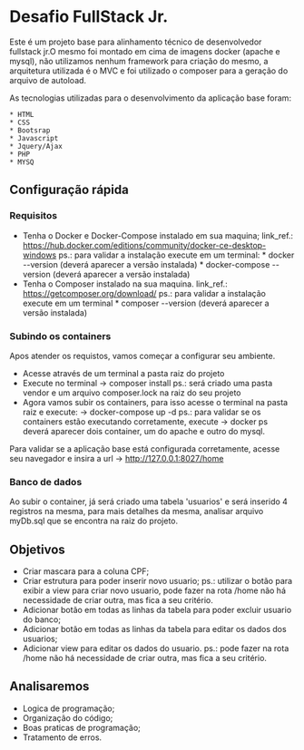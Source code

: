 # Desafio FullStack Jr.

Este é um projeto base para alinhamento técnico de desenvolvedor fullstack jr.O mesmo foi montado em cima de imagens docker (apache e mysql), não utilizamos nenhum framework para criação do mesmo, a arquitetura utilizada é o MVC e foi utilizado o composer para a geração do arquivo de autoload.

As tecnologias utilizadas para o desenvolvimento da aplicação base foram:
	
	* HTML
	* CSS
	* Bootsrap
	* Javascript
	* Jquery/Ajax
	* PHP
	* MYSQ


## Configuração rápida
 ### Requisitos
 * Tenha o Docker e Docker-Compose instalado em sua maquina;
	link_ref.: https://hub.docker.com/editions/community/docker-ce-desktop-windows
	ps.: para validar a instalação execute em um terminal:
		* docker --version (deverá aparecer a versão instalada)
		* docker-compose --version (deverá aparecer a versão instalada)
 * Tenha o Composer instalado na sua maquina.
		link_ref.: https://getcomposer.org/download/
		ps.: para validar a instalação execute em um terminal 
			* composer --version (deverá aparecer a versão instalada)
 
 ### Subindo os containers

 Apos atender os requistos, vamos começar a configurar seu ambiente.
 
 * Acesse através de um terminal a pasta raiz do projeto
 * Execute no terminal -> composer install
    ps.: será criado uma pasta vendor e um arquivo composer.lock na raiz do seu projeto
 * Agora vamos subir os containers, para isso acesse o terminal na pasta raiz e execute:
    -> docker-compose up -d
 ps.: para validar se os containers estão executando corretamente, 
    execute -> docker ps
 deverá aparecer dois container, um do apache e outro do mysql.

 Para validar se a aplicação base está configurada corretamente, 
 acesse seu navegador e insira a url -> http://127.0.0.1:8027/home

 ### Banco de dados

 Ao subir o container, já será criado uma tabela 'usuarios' e será inserido 4 registros na mesma, para mais detalhes da mesma, analisar arquivo myDb.sql que se encontra na raiz do projeto.


## Objetivos
 * Criar mascara para a coluna CPF;
 * Criar estrutura para poder inserir novo usuario;
		ps.: utilizar o botão <Novo Usuario> para exibir a view para criar novo usuario,
		pode fazer na rota /home não há necessidade de criar outra, mas fica a seu critério.
 * Adicionar botão em todas as linhas da tabela para poder excluir usuario do banco;
 * Adicionar botão em todas as linhas da tabela para editar os dados dos usuarios;
 * Adicionar view para editar os dados do usuario.
		ps.: pode fazer na rota /home não há necessidade de criar outra, mas fica a seu critério.

## Analisaremos
 * Logica de programação;
 * Organização do código;
 * Boas praticas de programação;
 * Tratamento de erros.